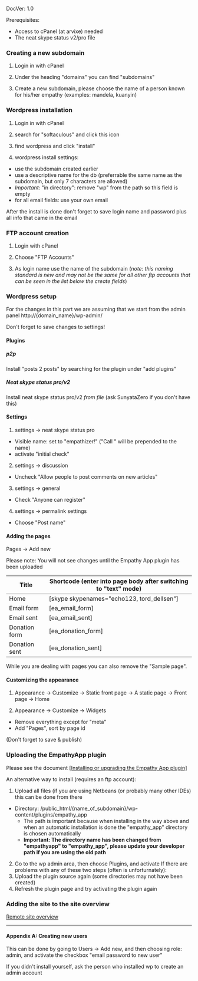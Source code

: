 DocVer: 1.0


Prerequisites:
* Access to cPanel (at arvixe) needed
* The neat skype status v2/pro file


### Creating a new subdomain

1. Login in with cPanel

2. Under the heading "domains" you can find "subdomains"

3. Create a new subdomain, please choose the name of a person known for his/her empathy (examples: mandela, kuanyin)


### Wordpress installation

1. Login in with cPanel

2. search for "softaculous" and click this icon

3. find wordpress and click "install"

4. wordpress install settings:
  * use the subdomain created earlier
  * use a descriptive name for the db (preferrable the same name as the subdomain, but only 7 characters are allowed)
  * *Important:* "in directory": remove "wp" from the path so this field is empty
  * for all email fields: use your own email

  After the install is done don't forget to save login name and password plus all info that came in the email


### FTP account creation

1. Login with cPanel

2. Choose "FTP Accounts"

3. As login name use the name of the subdomain (*note: this naming standard is new and may not be the same for all other ftp accounts that can be seen in the list below the create fields*)


### Wordpress setup

For the changes in this part we are assuming that we start from the admin panel http://{domain_name}/wp-admin/

Don't forget to save changes to settings!


#### Plugins

##### p2p

Install "posts 2 posts" by searching for the plugin under "add plugins"

##### Neat skype status pro/v2

Install neat skype status pro/v2 *from file* (ask SunyataZero if you don't have this)

#### Settings

1. settings -> neat skype status pro
  * Visible name: set to "empathizer!" ("Call " will be prepended to the name)
  * activate "initial check"

2. settings -> discussion
  * Uncheck "Allow people to post comments on new articles"

3. settings -> general
  * Check "Anyone can register"

4. settings -> permalink settings
  * Choose "Post name"


#### Adding the pages

Pages -> Add new

Please note: You will not see changes until the Empathy App plugin has been uploaded

Title | Shortcode (enter into page body after switching to "text" mode)
--- | ---
Home | [skype skypenames="echo123, tord_dellsen"]
Email form | [ea_email_form]
Email sent | [ea_email_sent]
Donation form | [ea_donation_form]
Donation sent | [ea_donation_sent]

While you are dealing with pages you can also remove the "Sample page".


#### Customizing the appearance

1. Appearance -> Customize -> Static front page -> A static page -> Front page -> Home

2. Appearance -> Customize -> Widgets
  * Remove everything except for "meta"
  * Add "Pages", sort by page id

(Don't forget to save & publish)


### Uploading the EmpathyApp plugin

Please see the document [[Installing or upgrading the Empathy App plugin]](installing-or-upgrading-ea-plugin.md)

An alternative way to install (requires an ftp account):

1. Upload all files (if you are using Netbeans (or probably many other IDEs) this can be done from there
  * Directory: /public_html/{name_of_subdomain}/wp-content/plugins/empathy_app
    * The path is important because when installing in the way above and when an automatic installation is done the "empathy_app" directory is chosen automatically
    * **Important: The directory name has been changed from "empathyapp" to "empathy_app", please update your developer path if you are using the old path**
2. Go to the wp admin area, then choose Plugins, and activate
  If there are problems with any of these two steps (often is unforturnately):
  1. Upload the plugin source again (some directories may not have been created)
  2. Refresh the plugin page and try activating the plugin again


### Adding the site to the site overview

[Remote site overview](https://github.com/EmpathyApp/EmpathyApp/wiki/Remote-site-overview/)


***

#### Appendix A: Creating new users

This can be done by going to Users -> Add new, and then choosing role: admin, and activate the checkbox "email password to new user"

If you didn't install yourself, ask the person who installed wp to create an admin account

